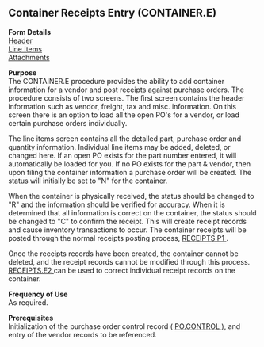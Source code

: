 ##  Container Receipts Entry (CONTAINER.E)

<PageHeader />

**Form Details**  
[ Header ](CONTAINER-E-1/README.md)   
[ Line Items ](CONTAINER-E-2/README.md)   
[ Attachments ](CONTAINER-E-3/README.md)   

**Purpose**  
The CONTAINER.E procedure provides the ability to add container information
for a vendor and post receipts against purchase orders. The procedure consists
of two screens. The first screen contains the header information such as
vendor, freight, tax and misc. information. On this screen there is an option
to load all the open PO's for a vendor, or load certain purchase orders
individually.  
  
The line items screen contains all the detailed part, purchase order and
quantity information. Individual line items may be added, deleted, or changed
here. If an open PO exists for the part number entered, it will automatically
be loaded for you. If no PO exists for the part & vendor, then upon filing the
container information a purchase order will be created. The status will
initially be set to "N" for the container.  
  
When the container is physically received, the status should be changed to "R" and the information should be verified for accuracy. When it is determined that all information is correct on the container, the status should be changed to "C" to confirm the receipt. This will create receipt records and cause inventory transactions to occur. The container receipts will be posted through the normal receipts posting process, [ RECEIPTS.P1 ](../../../PUR-PROCESS/RECEIPTS-P1/README.md) .   
  
Once the receipts records have been created, the container cannot be deleted, and the receipt records cannot be modified through this process. [ RECEIPTS.E2 ](../../RECEIPTS-E2/README.md) can be used to correct individual receipt records on the container. 

**Frequency of Use**  
As required.

**Prerequisites**  
Initialization of the purchase order control record ( [ PO.CONTROL ](../../PO-CONTROL/README.md) ), and entry of the vendor records to be referenced. 

<badge text= "Version 8.10.57" vertical="middle" />

<PageFooter />